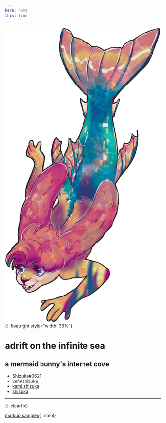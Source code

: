 ```yaml
---
here: home
this: true
---
```


![](/assets/img/merbun-trans.png){: .floatright style="width: 33%"}

# adrift on the infinite sea
## a mermaid bunny's internet cove
<ul class="contacts">
  <li class="discord">
    <a title="Discord doesn't have profile links">
      <i class="brand fab fa-discord"></i><span class="link">Shizuka#0621</span>
    </a>
  </li>
  <li class="youtube">
    <a href="https://www.youtube.com/user/kamishizuka">
      <i class="brand fab fa-youtube"></i><span class="link">kamishizuka</span>
    </a>
  </li>
  <li class="instagram">
    <a href="https://www.instagram.com/kami.shizuka">
      <i class="brand fab fa-instagram"></i><span class="link">kami.shizuka</span>
    </a>
  </li>
  <li class="github">
    <a href="https://github.com/shizuka">
      <i class="brand fab fa-github"></i><span class="link">shizuka</span>
    </a>
  </li>
</ul>

* * * * *

{: .clearfix}

[markup samples](/markup.html){: .smol}
